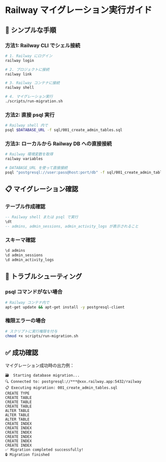 # Railway マイグレーション実行ガイド

## 🚀 シンプルな手順

### 方法1: Railway CLI でシェル接続

```bash
# 1. Railway にログイン
railway login

# 2. プロジェクトに接続  
railway link

# 3. Railway コンテナに接続
railway shell

# 4. マイグレーション実行
./scripts/run-migration.sh
```

### 方法2: 直接 psql 実行

```bash
# Railway shell 内で
psql $DATABASE_URL -f sql/001_create_admin_tables.sql
```

### 方法3: ローカルから Railway DB への直接接続

```bash
# Railway 環境変数を取得
railway variables

# DATABASE_URL を使って直接接続
psql "postgresql://user:pass@host:port/db" -f sql/001_create_admin_tables.sql
```

## 📋 マイグレーション確認

### テーブル作成確認
```sql
-- Railway shell または psql で実行
\dt
-- admins, admin_sessions, admin_activity_logs が表示されること
```

### スキーマ確認
```sql
\d admins
\d admin_sessions  
\d admin_activity_logs
```

## 🔧 トラブルシューティング

### psql コマンドがない場合
```bash
# Railway コンテナ内で
apt-get update && apt-get install -y postgresql-client
```

### 権限エラーの場合
```bash
# スクリプトに実行権限を付与
chmod +x scripts/run-migration.sh
```

## ✅ 成功確認

マイグレーション成功時の出力例：
```
🗃️  Starting database migration...
🔍 Connected to: postgresql://***@xxx.railway.app:5432/railway
📋 Executing migration: 001_create_admin_tables.sql
CREATE TYPE
CREATE TABLE
CREATE TABLE  
CREATE TABLE
ALTER TABLE
ALTER TABLE
ALTER TABLE
CREATE INDEX
CREATE INDEX
CREATE INDEX
CREATE INDEX
CREATE INDEX
CREATE INDEX
✅ Migration completed successfully!
🔒 Migration finished
```